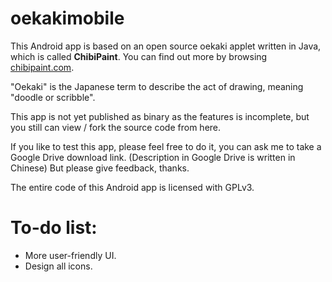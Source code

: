oekakimobile
============

This Android app is based on an open source oekaki applet written in Java, which is called **ChibiPaint**. You can find out more by browsing [chibipaint.com](http://chibipaint.com).

"Oekaki" is the Japanese term to describe the act of drawing, meaning "doodle or scribble".

This app is not yet published as binary as the features is incomplete, but you still can view / fork the source code from here.

If you like to test this app, please feel free to do it, you can ask me to take a Google Drive download link. (Description in Google Drive is written in Chinese) But please give feedback, thanks.

The entire code of this Android app is licensed with GPLv3.

To-do list:
===========

*  More user-friendly UI.
*  Design all icons.
